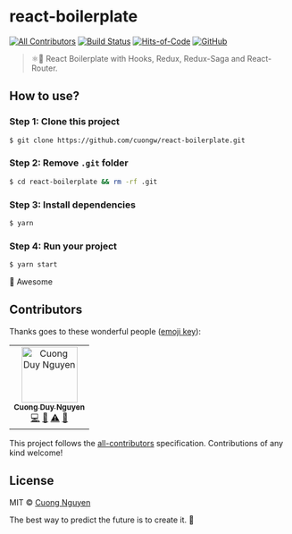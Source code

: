 ﻿# react-boilerplate

[![All Contributors](https://img.shields.io/badge/all_contributors-1-orange.svg)](#contributors)
[![Build Status](https://travis-ci.org/cuongw/react-boilerplate.svg?branch=master)](https://travis-ci.org/cuongw/react-boilerplate)
[![Hits-of-Code](https://hitsofcode.com/github/cuongw/react-boilerplate)](https://hitsofcode.com/view/github/cuongw/react-boilerplate)
[![GitHub](https://img.shields.io/github/license/cuongw/react-boilerplate.svg)](https://github.com/cuongw/react-boilerplate/blob/master/LICENSE)

> ⚛️🐣 React Boilerplate with Hooks, Redux, Redux-Saga and React-Router.

## How to use?

### Step 1: Clone this project

```sh
$ git clone https://github.com/cuongw/react-boilerplate.git
```

### Step 2: Remove `.git` folder

```sh
$ cd react-boilerplate && rm -rf .git
```

### Step 3: Install dependencies

```sh
$ yarn
```

### Step 4: Run your project

```sh
$ yarn start
```

🙌 Awesome

## Contributors

Thanks goes to these wonderful people ([emoji key](https://allcontributors.org/docs/en/emoji-key)):

<!-- ALL-CONTRIBUTORS-LIST:START - Do not remove or modify this section -->
<!-- prettier-ignore -->
<table><tr><td align="center"><a href="http://cuongw.me"><img src="https://avatars0.githubusercontent.com/u/34389409?v=4" width="100px;" alt="Cuong Duy Nguyen"/><br /><sub><b>Cuong Duy Nguyen</b></sub></a><br /><a href="https://github.com/cuongw/thinid/commits?author=cuongw" title="Code">💻</a> <a href="https://github.com/cuongw/thinid/commits?author=cuongw" title="Documentation">📖</a> <a href="https://github.com/cuongw/thinid/commits?author=cuongw" title="Tests">⚠️</a> <a href="#review-cuongw" title="Reviewed Pull Requests">👀</a></td></tr></table>

<!-- ALL-CONTRIBUTORS-LIST:END -->

This project follows the [all-contributors](https://github.com/all-contributors/all-contributors) specification. Contributions of any kind welcome!

## License

MIT © [Cuong Nguyen](https://www.linkedin.com/in/cuong9/)

<!-- INSPIRATIONAL_QUOTE_START -->
The best way to predict the future is to create it.
🐯
<!-- INSPIRATIONAL_QUOTE_END -->

